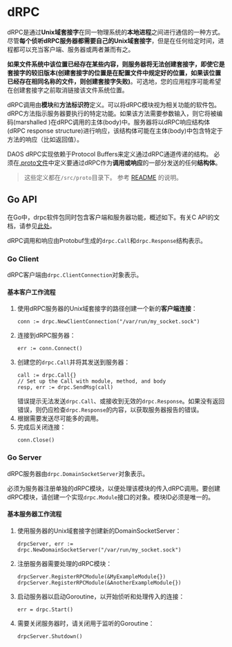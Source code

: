 # dRPC

dRPC是通过**Unix域套接字**在同一物理系统的**本地进程**之间进行通信的一种方式。尽管**每个侦听dRPC服务器都需要自己的Unix域套接字**，但是在任何给定时间，进程都可以充当客户端、服务器或两者兼而有之。

**如果文件系统中该位置已经存在某些内容，则服务器将无法创建套接字，即使它是套接字的较旧版本(创建套接字的位置是在配置文件中规定好的位置，如果该位置已经存在相同名称的文件，则创建套接字失败)**。可选地，您的应用程序可能希望在创建套接字之前取消链接该文件系统位置。

dRPC调用由**模块**和**方法标识符**定义。可以将dRPC模块视为相关功能的软件包。 dRPC方法指示服务器要执行的特定功能。如果该方法需要参数输入，则它将被编码(marshalled )在dRPC调用的主体(body)中。服务器将以dRPC响应结构体(dRPC response structure)进行响应，该结构体可能在主体(body)中包含特定于方法的响应（比如返回值）。

DAOS dRPC实现依赖于Protocol Buffers来定义通过dRPC通道传递的结构。
必须在[.proto文件](/src/proto)中定义要通过dRPC作为**调用或响应**的一部分发送的任何**结构体**。

> 这些定义都在`/src/proto`目录下。
> 参考 [README](/src/proto/README.cn.md) 的说明。

## Go API

在Go中，drpc软件包同时包含客户端和服务器功能，概述如下。有关C API的文档，请参见[此处](/src/common/README.cn.md)。

dRPC调用和响应由Protobuf生成的`drpc.Call`和`drpc.Response`结构表示。

### Go Client

dRPC客户端由`drpc.ClientConnection`对象表示。

#### 基本客户工作流程

1. 使用dRPC服务器的Unix域套接字的路径创建一个新的**客户端连接**：
    ```
    conn := drpc.NewClientConnection("/var/run/my_socket.sock")
    ```
2. 连接到dRPC服务器：
    ```
    err := conn.Connect()
    ```
3. 创建您的`drpc.Call`并将其发送到服务器：
    ```
    call := drpc.Call{}
    // Set up the Call with module, method, and body
    resp, err := drpc.SendMsg(call)
    ```
    错误提示无法发送`drpc.Call`、或接收到无效的`drpc.Response`。如果没有返回错误，则仍应检查`drpc.Response`的内容，以获取服务器报告的错误。
4. 根据需要发送尽可能多的调用。
5. 完成后关闭连接：
    ```
    conn.Close()
    ```

### Go Server

dRPC服务器由`drpc.DomainSocketServer`对象表示。

必须为服务器注册单独的dRPC模块，以便处理该模块的传入dRPC调用。要创建dRPC模块，请创建一个实现`drpc.Module`接口的对象。模块ID必须是唯一的。

#### 基本服务器工作流程

1. 使用服务器的Unix域套接字创建新的DomainSocketServer：
    ```
    drpcServer, err := drpc.NewDomainSocketServer("/var/run/my_socket.sock")
    ```
2. 注册服务器需要处理的dRPC模块：
    ```
    drpcServer.RegisterRPCModule(&MyExampleModule{})
    drpcServer.RegisterRPCModule(&AnotherExampleModule{})
    ```
3. 启动服务器以启动Goroutine，以开始侦听和处理传入的连接：
   ```
   err = drpc.Start()
   ```
4. 需要关闭服务器时，请关闭用于监听的Goroutine：
   ```
   drpcServer.Shutdown()
   ```
